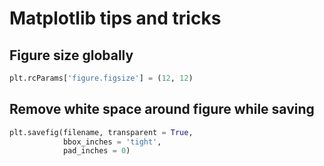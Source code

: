 # Matplotlib tips and tricks

## Figure size globally

```python
plt.rcParams['figure.figsize'] = (12, 12)
```

## Remove white space around figure while saving 

```python
plt.savefig(filename, transparent = True, 
            bbox_inches = 'tight', 
            pad_inches = 0)
```


